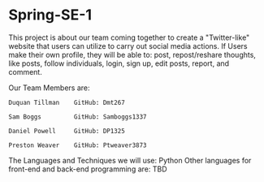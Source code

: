 # Spring-SE-1
This project is about our team coming together to create a "Twitter-like" website that users can utilize to carry out social media actions.  If Users make their own profile, they will be able to: post, repost/reshare thoughts, like posts, follow individuals, login, sign up, edit posts, report, and comment.  

Our Team Members are:

    Duquan Tillman    GitHub: Dmt267

    Sam Boggs         GitHub: Samboggs1337

    Daniel Powell     GitHub: DP1325
     
    Preston Weaver    GitHub: Ptweaver3873


The Languages and Techniques we will use:
Python
Other languages for front-end and back-end programming are: TBD

